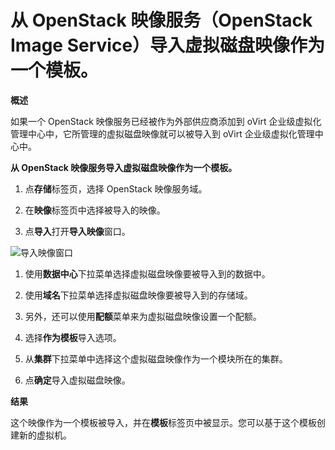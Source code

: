# 从 OpenStack 映像服务（OpenStack Image Service）导入虚拟磁盘映像作为一个模板。
**概述**

如果一个 OpenStack 映像服务已经被作为外部供应商添加到 oVirt 企业级虚拟化管理中心中，它所管理的虚拟磁盘映像就可以被导入到 oVirt 企业级虚拟化管理中心中。

**从 OpenStack 映像服务导入虚拟磁盘映像作为一个模板。**

1. 点**存储**标签页，选择 OpenStack 映像服务域。

1. 在**映像**标签页中选择被导入的映像。

1. 点**导入**打开**导入映像**窗口。

 ![导入映像窗口](images/import-image-window.png)

1. 使用**数据中心**下拉菜单选择虚拟磁盘映像要被导入到的数据中。

1. 使用**域名**下拉菜单选择虚拟磁盘映像要被导入到的存储域。

1. 另外，还可以使用**配额**菜单来为虚拟磁盘映像设置一个配额。

1. 选择**作为模板**导入选项。

1. 从**集群**下拉菜单中选择这个虚拟磁盘映像作为一个模块所在的集群。

1. 点**确定**导入虚拟磁盘映像。

**结果**

这个映像作为一个模板被导入，并在**模板**标签页中被显示。您可以基于这个模板创建新的虚拟机。
 
